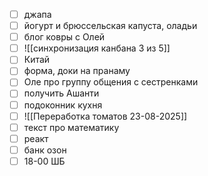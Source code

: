 - [ ] джапа 
- [ ] йогурт и брюссельская капуста, оладьи
- [ ] блог ковры с Олей 
- [ ] ![[синхронизация канбана 3 из 5]]
- [ ] Китай
- [ ] форма, доки на пранаму
- [ ] Оле про группу общения с сестренками
- [ ] получить Ашанти
- [ ] подоконник кухня
- [ ] ![[Переработка томатов 23-08-2025]]
- [ ] текст про математику
- [ ] реакт
- [ ] банк озон
- [ ] 18-00 ШБ
